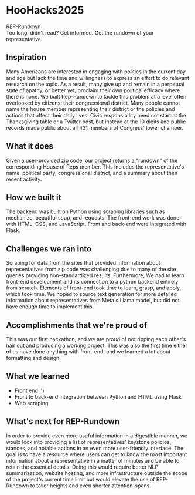 # HooHacks2025
REP-Rundown <br>
Too long, didn't read? Get informed. Get the rundown of your representative.

## Inspiration
Many Americans are interested in engaging with politics in the current day and age but lack the time and willingness to express an effort to do relevant research on the topic. As a result, many give up and remain in a perpetual state of apathy, or better yet, proclaim their own political efficacy where there is none. We built Rep-Rundown to tackle this problem at a level often overlooked by citizens: their congressional district. Many people cannot name the house member representing their district or the policies and actions that affect their daily lives. Civic responsibility need not start at the Thanksgiving table or a Twitter post, but instead at the 10 digits and public records made public about all 431 members of Congress' lower chamber. 

## What it does
Given a user-provided zip code, our project returns a "rundown" of the corresponding House of Reps member. This includes the representative's name, political party, congressional district, and a summary about their recent activity.

## How we built it
The backend was built on Python using scraping libraries such as mechanize, beautiful soup, and requests. The front-end work was done with HTML, CSS, and JavaScript. Front and back-end were integrated with Flask.

## Challenges we ran into
Scraping for data from the sites that provided information about representatives from zip code was challenging due to many of the site queries providing non-standardized results. Furthermore, We had to learn front-end development and its connection to a python backend entirely from scratch. Elements of front-end took time to learn, grasp, and apply, which took time. We hoped to source text generation for more detailed information about representatives from Meta's Llama model, but did not have enough time to implement this.

## Accomplishments that we're proud of
This was our first hackathon, and we are proud of not ripping each other's hair out and producing a working project. This was also the first time either of us have done anything with front-end, and we learned a lot about formatting and design.

## What we learned
* Front end :')
* Front to back-end integration between Python and HTML using Flask
* Web scraping

## What's next for REP-Rundown
In order to provide even more useful information in a digestible manner, we would look into providing a list of representatives' keystone policies, stances, and notable actions in an even more user-friendly interface. The goal is to have a resource where  users can get to know the most important information about a representative in a matter of minutes and be able to retain the essential details. Doing this would require better NLP summarization, website hosting, and more infrastructure outside the scope of the project's current time limit but would elevate the use of REP-Rundown to taller heights and even shorter attention-spans.

